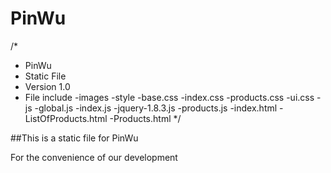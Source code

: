 PinWu
=====

/*
* PinWu
* Static File
* Version 1.0
* File include
  -images
  -style
    -base.css
    -index.css
    -products.css
    -ui.css
  -js
    -global.js
    -index.js
    -jquery-1.8.3.js
    -products.js
  -index.html
  -ListOfProducts.html
  -Products.html
*/

##This is a static file for PinWu

  For the convenience of our development

